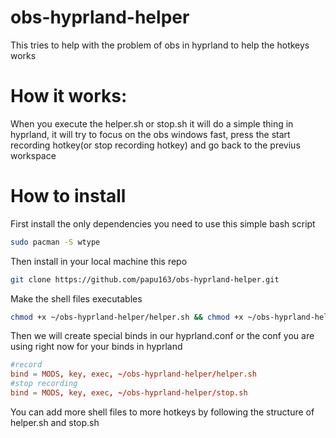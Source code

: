 # obs-hyprland-helper
This tries to help with the problem of obs in hyprland to help the hotkeys works

# How it works:
When you execute the helper.sh or stop.sh it will do a simple thing in hyprland, it will try to focus on the obs windows fast, press the start recording hotkey(or stop recording hotkey) and go back to the previus workspace

# How to install

First install the only dependencies you need to use this simple bash script
```bash
sudo pacman -S wtype
```
Then install in your local machine this repo
```bash
git clone https://github.com/papu163/obs-hyprland-helper.git
```
Make the shell files executables
```bash
chmod +x ~/obs-hyprland-helper/helper.sh && chmod +x ~/obs-hyprland-helper/stop.sh
```

Then we will create special binds in our hyprland.conf or the conf you are using right now for your binds in hyprland
```conf
#record
bind = MODS, key, exec, ~/obs-hyprland-helper/helper.sh
#stop recording
bind = MODS, key, exec, ~/obs-hyprland-helper/stop.sh
```
You can add more shell files to more hotkeys by following the structure of helper.sh and stop.sh 
